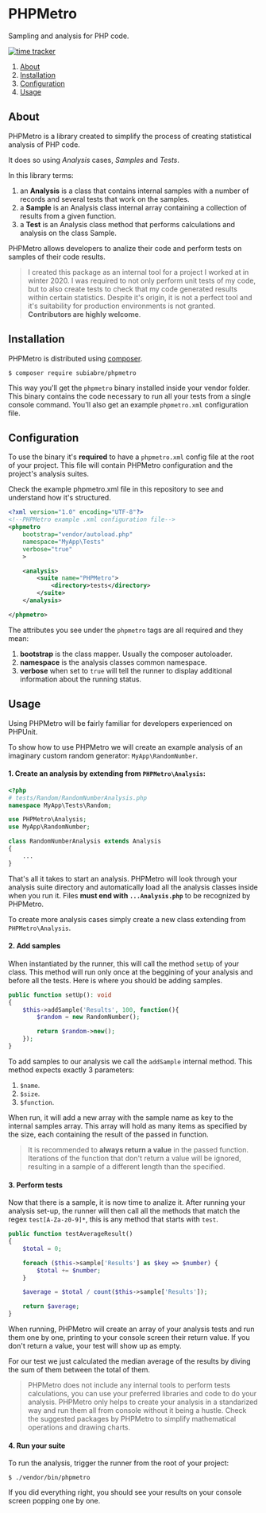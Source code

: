 # PHPMetro
Sampling and analysis for PHP code.

[![time tracker](https://wakatime.com/badge/gitlab/subiabre/phpmetro.svg)](https://wakatime.com/badge/gitlab/subiabre/phpmetro)

1. [About](#About)
2. [Installation](#Installation)
3. [Configuration](#Configuration)
4. [Usage](#Usage)

## About
PHPMetro is a library created to simplify the process of creating statistical analysis of PHP code.

It does so using *Analysis* cases, *Samples* and *Tests*.

In this library terms:
1. an **Analysis** is a class that contains internal samples with a number of records and several tests that work on the samples.
2. a **Sample** is an Analysis class internal array containing a collection of results from a given function. 
3. a **Test** is an Analysis class method that performs calculations and analysis on the class Sample.

PHPMetro allows developers to analize their code and perform tests on samples of their code results.

>I created this package as an internal tool for a project I worked at in winter 2020. I was required to not only perform unit tests of my code, but to also create tests to check that my code generated results within certain statistics.
Despite it's origin, it is not a perfect tool and it's suitability for production environments is not granted.
**Contributors are highly welcome**.

## Installation
PHPMetro is distributed using [composer](https://getcomposer.org).

```console
$ composer require subiabre/phpmetro
```

This way you'll get the `phpmetro` binary installed inside your vendor folder. This binary contains the code necessary to run all your tests from a single console command. You'll also get an example `phpmetro.xml` configuration file.

## Configuration
To use the binary it's **required** to have a `phpmetro.xml` config file at the root of your project. This file will contain PHPMetro configuration and the project's analysis suites.

Check the example phpmetro.xml file in this repository to see and understand how it's structured.

```xml
<?xml version="1.0" encoding="UTF-8"?>
<!--PHPMetro example .xml configuration file-->
<phpmetro
    bootstrap="vendor/autoload.php"
    namespace="MyApp\Tests"
    verbose="true"
    >

    <analysis>
        <suite name="PHPMetro">
            <directory>tests</directory>
        </suite>
    </analysis>

</phpmetro>
```

The attributes you see under the `phpmetro` tags are all required and they mean:

1. **bootstrap** is the class mapper. Usually the composer autoloader.
2. **namespace** is the analysis classes common namespace.
3. **verbose** when set to `true` will tell the runner to display additional information about the running status.

## Usage
Using PHPMetro will be fairly familiar for developers experienced on PHPUnit.

To show how to use PHPMetro we will create an example analysis of an imaginary custom random generator: `MyApp\RandomNumber`.

#### 1. Create an analysis by extending from `PHPMetro\Analysis`:
```php
<?php
# tests/Random/RandomNumberAnalysis.php
namespace MyApp\Tests\Random;

use PHPMetro\Analysis;
use MyApp\RandomNumber;

class RandomNumberAnalysis extends Analysis
{
    ...
}

```
That's all it takes to start an analysis. PHPMetro will look through your analysis suite directory and automatically load all the analysis classes inside when you run it. Files **must end with `...Analysis.php`** to be recognized by PHPMetro.

To create more analysis cases simply create a new class extending from `PHPMetro\Analysis`.

#### 2. Add samples
When instantiated by the runner, this will call the method `setUp` of your class. This method will run only once at the beggining of your analysis and before all the tests. Here is where you should be adding samples.

```php
public function setUp(): void
{
    $this->addSample('Results', 100, function(){
        $random = new RandomNumber();

        return $random->new();
    });
}
```
To add samples to our analysis we call the `addSample` internal method. This method expects exactly 3 parameters:

1. `$name`.
2. `$size`.
3. `$function`.

When run, it will add a new array with the sample name as key to the internal samples array. This array will hold as many items as specified by the size, each containing the result of the passed in function.

>It is recommended to **always return a value** in the passed function. Iterations of the function that don't return a value will be ignored, resulting in a sample of a different length than the specified.

#### 3. Perform tests
Now that there is a sample, it is now time to analize it. After running your analysis set-up, the runner will then call all the methods that match the regex `test[A-Za-z0-9]*`, this is any method that starts with `test`.

```php
public function testAverageResult()
{
    $total = 0;

    foreach ($this->sample['Results'] as $key => $number) {
        $total += $number;
    }

    $average = $total / count($this->sample['Results']);

    return $average;
}
```

When running, PHPMetro will create an array of your analysis tests and run them one by one, printing to your console screen their return value. If you don't return a value, your test will show up as empty.

For our test we just calculated the median average of the results by diving the sum of them between the total of them.

>PHPMetro does not include any internal tools to perform tests calculations, you can use your preferred libraries and code to do your analysis. PHPMetro only helps to create your analysis in a standarized way and run them all from console without it being a hustle.
Check the suggested packages by PHPMetro to simplify mathematical operations and drawing charts.

#### 4. Run your suite
To run the analysis, trigger the runner from the root of your project:

```console
$ ./vendor/bin/phpmetro
```
If you did everything right, you should see your results on your console screen popping one by one.
